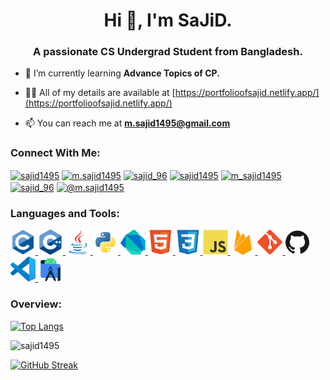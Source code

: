<h1 align="center">Hi 👋, I'm SaJiD.</h1>
<h3 align="center">A passionate CS Undergrad Student from Bangladesh.</h3>

- 🌱 I’m currently learning **Advance Topics of CP.**

- 👨‍💻 All of my details are available at [https://portfolioofsajid.netlify.app/](https://portfolioofsajid.netlify.app/)

- 📫 You can reach me at **m.sajid1495@gmail.com**

<h3 align="left">Connect With Me:</h3>
<p align="left">
<a href="https://linkedin.com/in/sajid1495" target="blank"><img align="center" src="https://raw.githubusercontent.com/rahuldkjain/github-profile-readme-generator/master/src/images/icons/Social/linked-in-alt.svg" alt="sajid1495" height="30" width="40" /></a>
<a href="https://www.facebook.com/profile.php?id=100034180031055" target="blank"><img align="center" src="https://raw.githubusercontent.com/rahuldkjain/github-profile-readme-generator/master/src/images/icons/Social/facebook.svg" alt="m.sajid1495" height="30" width="40" /></a>
<a href="https://codeforces.com/profile/sajid_96" target="blank"><img align="center" src="https://raw.githubusercontent.com/rahuldkjain/github-profile-readme-generator/master/src/images/icons/Social/codeforces.svg" alt="sajid_96" height="30" width="40" /></a>
<a href="https://www.codechef.com/users/sajid1495" target="blank"><img align="center" src="https://cdn.jsdelivr.net/npm/simple-icons@3.1.0/icons/codechef.svg" alt="sajid1495" height="30" width="40" /></a>
<a href="https://www.hackerrank.com/m_sajid1495" target="blank"><img align="center" src="https://raw.githubusercontent.com/rahuldkjain/github-profile-readme-generator/master/src/images/icons/Social/hackerrank.svg" alt="m_sajid1495" height="30" width="40" /></a>
<a href="https://www.leetcode.com/sajid_96" target="blank"><img align="center" src="https://raw.githubusercontent.com/rahuldkjain/github-profile-readme-generator/master/src/images/icons/Social/leet-code.svg" alt="sajid_96" height="30" width="40" /></a>
<a href="https://www.hackerearth.com/@m.sajid1495" target="blank"><img align="center" src="https://raw.githubusercontent.com/rahuldkjain/github-profile-readme-generator/master/src/images/icons/Social/hackerearth.svg" alt="@m.sajid1495" height="30" width="40" /></a>
</p>

<h3 align="left">Languages and Tools:</h3>
<p align="left"> 
  <a href="https://www.cprogramming.com/" target="_blank" rel="noreferrer"> 
    <img src="https://raw.githubusercontent.com/devicons/devicon/master/icons/c/c-original.svg" alt="c" width="40" height="40"/> 
  </a> 
  <a href="https://www.w3schools.com/cpp/" target="_blank" rel="noreferrer"> 
    <img src="https://raw.githubusercontent.com/devicons/devicon/master/icons/cplusplus/cplusplus-original.svg" alt="cplusplus" width="40" height="40"/> 
  </a> 
  <a href="https://www.java.com" target="_blank" rel="noreferrer"> 
    <img src="https://raw.githubusercontent.com/devicons/devicon/master/icons/java/java-original.svg" alt="java" width="40" height="40"/> 
  </a> 
  <a href="https://www.python.org" target="_blank" rel="noreferrer"> 
    <img src="https://raw.githubusercontent.com/devicons/devicon/master/icons/python/python-original.svg" alt="python" width="40" height="40"/> 
  </a> 
  <a href="https://dart.dev/" target="_blank" rel="noreferrer"> 
    <img src="https://raw.githubusercontent.com/devicons/devicon/master/icons/dart/dart-original.svg" alt="dart" width="40" height="40"/> 
  </a> 
  <a href="https://www.w3.org/html/" target="_blank" rel="noreferrer"> 
    <img src="https://raw.githubusercontent.com/devicons/devicon/master/icons/html5/html5-original.svg" alt="html5" width="40" height="40"/> 
  </a> 
  <a href="https://www.w3schools.com/css/" target="_blank" rel="noreferrer"> 
    <img src="https://raw.githubusercontent.com/devicons/devicon/master/icons/css3/css3-original.svg" alt="css3" width="40" height="40"/> 
  </a> 
  <a href="https://developer.mozilla.org/en-US/docs/Web/JavaScript" target="_blank" rel="noreferrer"> 
    <img src="https://raw.githubusercontent.com/devicons/devicon/master/icons/javascript/javascript-original.svg" alt="javascript" width="40" height="40"/> 
  </a> 
  <a href="https://firebase.google.com/" target="_blank" rel="noreferrer"> 
    <img src="https://raw.githubusercontent.com/devicons/devicon/master/icons/firebase/firebase-plain.svg" alt="firebase" width="40" height="40"/> 
  </a> 
  <a href="https://git-scm.com/" target="_blank" rel="noreferrer"> 
    <img src="https://raw.githubusercontent.com/devicons/devicon/master/icons/git/git-original.svg" alt="git" width="40" height="40"/> 
  </a> 
  <a href="https://github.com/" target="_blank" rel="noreferrer"> 
    <img src="https://raw.githubusercontent.com/devicons/devicon/master/icons/github/github-original.svg" alt="github" width="40" height="40"/> 
  </a> 
  <a href="https://code.visualstudio.com/" target="_blank" rel="noreferrer"> 
    <img src="https://raw.githubusercontent.com/devicons/devicon/master/icons/vscode/vscode-original.svg" alt="vscode" width="40" height="40"/> 
  </a> 
  <a href="https://developer.android.com/studio" target="_blank" rel="noreferrer"> 
    <img src="https://raw.githubusercontent.com/devicons/devicon/master/icons/androidstudio/androidstudio-original.svg" alt="android studio" width="40" height="40"/> 
  </a> 
</p>

<h3 align="left">Overview:</h3>

<!--  TOP LANGUAGES STATISTICS -->
 [![Top Langs](https://github-readme-stats.vercel.app/api/top-langs/?username=sajid1495&theme=nightowl&layout=compact&align=right&width=40%)](https://github.com/sajid1495/github-readme-stats)

 <p align="left"> <img src="https://github-readme-stats.vercel.app/api?username=sajid1495&show_icons=true&count_private=true&theme=nightowl" alt="sajid1495" />

<!--  CONTRIBUTION AND STREAK BLOCK -->
 [![GitHub Streak](https://github-readme-streak-stats.herokuapp.com/?user=sajid1495&currStreakNum=2FD3EB&fire=pink&sideLabels=F00&theme=nightowl&card_width=650)](https://git.io/streak-stats)

